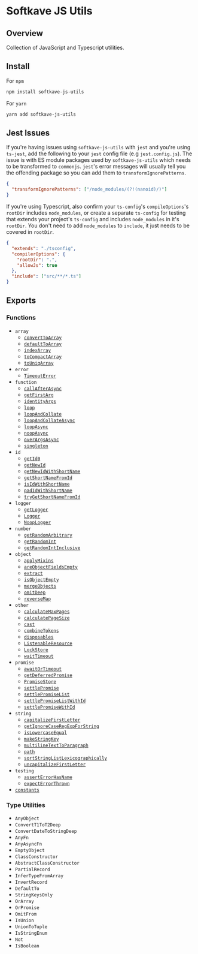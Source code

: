 # Softkave JS Utils

## Overview

Collection of JavaScript and Typescript utilities.

## Install

For `npm`

```sh
npm install softkave-js-utils
```

For `yarn`

```sh
yarn add softkave-js-utils
```

## Jest Issues

If you're having issues using `softkave-js-utils` with `jest` and you're using `ts-jest`, add the following to your `jest` config file (e.g `jest.config.js`). The issue is with ES module packages used by `softkave-js-utils` which needs to be transformed to `commonjs`. `jest`'s error messages will usually tell you the offending package so you can add them to `transformIgnorePatterns`.

```json
{
  "transformIgnorePatterns": ["/node_modules/(?!(nanoid)/)"]
}
```

If you're using Typescript, also confirm your `ts-config`'s `compileOptions`'s `rootDir` includes `node_modules`, or create a separate `ts-config` for testing that extends your project's `ts-config` and includes `node_modules` in it's `rootDir`. You don't need to add `node_modules` to `include`, it just needs to be covered in `rootDir`.

```json
{
  "extends": "./tsconfig",
  "compilerOptions": {
    "rootDir": ".",
    "allowJs": true
  },
  "include": ["src/**/*.ts"]
}
```

## Exports

### Functions

- `array`
  - [`convertToArray`](./src/array/convertToArray.ts)
  - [`defaultToArray`](./src/array/defaultToArray.ts)
  - [`indexArray`](./src/array/indexArray.ts)
  - [`toCompactArray`](./src/array/toCompactArray.ts)
  - [`toUniqArray`](./src/array/toUniqArray.ts)
- `error`
  - [`TimeoutError`](./src/error/TimeoutError.ts)
- `function`
  - [`callAfterAsync`](./src/function/callAfterAsync.ts)
  - [`getFirstArg`](./src/function/getFirstArg.ts)
  - [`identityArgs`](./src/function/identityArgs.ts)
  - [`loop`](./src/function/loop.ts)
  - [`loopAndCollate`](./src/function/loopAndCollate.ts)
  - [`loopAndCollateAsync`](./src/function/loopAndCollateAsync.ts)
  - [`loopAsync`](./src/function/loopAsync.ts)
  - [`noopAsync`](./src/function/noopAsync.ts)
  - [`overArgsAsync`](./src/function/overArgsAsync.ts)
  - [`singleton`](./src/function/singleton.ts)
- `id`
  - [`getId0`](./src/id/getId0.ts)
  - [`getNewId`](./src/id/getNewId.ts)
  - [`getNewIdWithShortName`](./src/id/getNewIdWithShortName.ts)
  - [`getShortNameFromId`](./src/id/getShortNameFromId.ts)
  - [`isIdWithShortName`](./src/id/isIdWithShortName.ts)
  - [`padIdWithShortName`](./src/id/padIdWithShortName.ts)
  - [`tryGetShortNameFromId`](./src/id/tryGetShortNameFromId.ts)
- `logger`
  - [`getLogger`](./src/logger/getLogger.ts)
  - [`Logger`](./src/logger/Logger.ts)
  - [`NoopLogger`](./src/logger/NoopLogger.ts)
- `number`
  - [`getRandomArbitrary`](./src/number/getRandomArbitrary.ts)
  - [`getRandomInt`](./src/number/getRandomInt.ts)
  - [`getRandomIntInclusive`](./src/number/getRandomIntInclusive.ts)
- `object`
  - [`applyMixins`](./src/object/applyMixins.ts)
  - [`areObjectFieldsEmpty`](./src/object/areObjectFieldsEmpty.ts)
  - [`extract`](./src/object/extract.ts)
  - [`isObjectEmpty`](./src/object/isObjectEmpty.ts)
  - [`mergeObjects`](./src/object/mergeObjects.ts)
  - [`omitDeep`](./src/object/omitDeep.ts)
  - [`reverseMap`](./src/object/reverseMap.ts)
- `other`
  - [`calculateMaxPages`](./src/other/calculateMaxPages.ts)
  - [`calculatePageSize`](./src/other/calculatePageSize.ts)
  - [`cast`](./src/other/cast.ts)
  - [`combineTokens`](./src/other/combineTokens.ts)
  - [`disposables`](./src/other/disposables.ts)
  - [`ListenableResource`](./src/other/ListenableResource.ts)
  - [`LockStore`](./src/other/LockStore.ts)
  - [`waitTimeout`](./src/other/waitTimeout.ts)
- `promise`
  - [`awaitOrTimeout`](./src/promise/awaitOrTimeout.ts)
  - [`getDeferredPromise`](./src/promise/getDeferredPromise.ts)
  - [`PromiseStore`](./src/promise/PromiseStore.ts)
  - [`settlePromise`](./src/promise/settlePromise.ts)
  - [`settlePromiseList`](./src/promise/settlePromiseList.ts)
  - [`settlePromiseListWithId`](./src/promise/settlePromiseListWithId.ts)
  - [`settlePromiseWithId`](./src/promise/settlePromiseWithId.ts)
- `string`
  - [`capitalizeFirstLetter`](./src/string/capitalizeFirstLetter.ts)
  - [`getIgnoreCaseRegExpForString`](./src/string/getIgnoreCaseRegExpForString.ts)
  - [`isLowercaseEqual`](./src/string/isLowercaseEqual.ts)
  - [`makeStringKey`](./src/string/makeStringKey.ts)
  - [`multilineTextToParagraph`](./src/string/multilineTextToParagraph.ts)
  - [`path`](./src/string/path.ts)
  - [`sortStringListLexicographically`](./src/string/sortStringListLexicographically.ts)
  - [`uncapitalizeFirstLetter`](./src/string/uncapitalizeFirstLetter.ts)
- `testing`
  - [`assertErrorHasName`](./src/testing/assertErrorHasName.ts)
  - [`expectErrorThrown`](./src/testing/expectErrorThrown.ts)
- [`constants`](./src/constants.ts)

### Type Utilities

- `AnyObject`
- `ConvertT1ToT2Deep`
- `ConvertDateToStringDeep`
- `AnyFn`
- `AnyAsyncFn`
- `EmptyObject`
- `ClassConstructor`
- `AbstractClassConstructor`
- `PartialRecord`
- `InferTypeFromArray`
- `InvertRecord`
- `DefaultTo`
- `StringKeysOnly`
- `OrArray`
- `OrPromise`
- `OmitFrom`
- `IsUnion`
- `UnionToTuple`
- `IsStringEnum`
- `Not`
- `IsBoolean`
